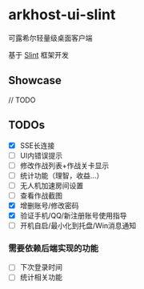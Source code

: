 # arkhost-ui-slint
可露希尔轻量级桌面客户端

基于 [Slint](https://slint.dev/) 框架开发

## Showcase
// TODO

## TODOs
- [X] SSE长连接
- [ ] UI内错误提示
- [ ] 修改作战列表+作战关卡显示
- [ ] 统计功能（理智，收益…）
- [ ] 无人机加速房间设置
- [ ] 查看作战截图
- [X] 增删账号/修改密码
- [X] 验证手机/QQ/新注册账号使用指导
- [ ] 开机自启/最小化到托盘/Win消息通知

### 需要依赖后端实现的功能
- [ ] 下次登录时间
- [ ] 统计相关功能